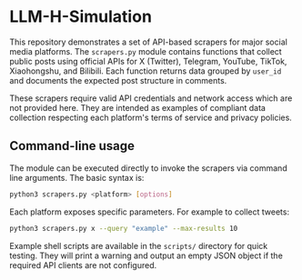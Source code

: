 # LLM-H-Simulation

This repository demonstrates a set of API-based scrapers for major social
media platforms. The `scrapers.py` module contains functions that collect
public posts using official APIs for X (Twitter), Telegram, YouTube,
TikTok, Xiaohongshu, and Bilibili. Each function returns data grouped by
`user_id` and documents the expected post structure in comments.

These scrapers require valid API credentials and network access which are
not provided here. They are intended as examples of compliant data
collection respecting each platform's terms of service and privacy
policies.

## Command-line usage

The module can be executed directly to invoke the scrapers via command
line arguments. The basic syntax is:

```bash
python3 scrapers.py <platform> [options]
```

Each platform exposes specific parameters. For example to collect tweets:

```bash
python3 scrapers.py x --query "example" --max-results 10
```

Example shell scripts are available in the `scripts/` directory for quick
testing. They will print a warning and output an empty JSON object if the
required API clients are not configured.


